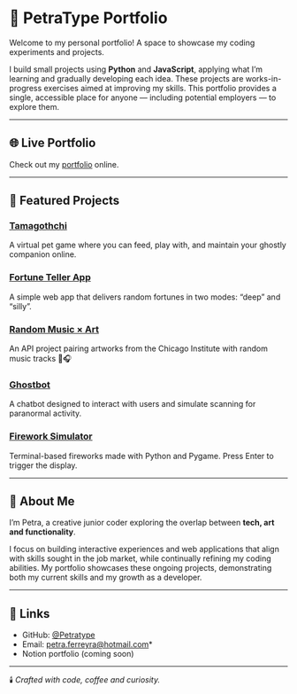 # 👻 PetraType Portfolio

Welcome to my personal portfolio! 
A space to showcase my coding experiments and projects.  

I build small projects using **Python** and **JavaScript**, applying what I’m learning and gradually developing each idea. These projects are works-in-progress exercises aimed at improving my skills. This portfolio provides a single, accessible place for anyone — including potential employers — to explore them.

---

## 🌐 Live Portfolio
Check out my [portfolio](https://Petratype.github.io/portfolio/) online.


---

## 🧩 Featured Projects

### [Tamagothchi](https://petratype.github.io/tamagothchi)
A virtual pet game where you can feed, play with, and maintain your ghostly companion online.

### [Fortune Teller App](https://petratype.github.io/fortune-teller)
A simple web app that delivers random fortunes in two modes: “deep” and “silly”.

### [Random Music × Art](https://petratype.github.io/art-meets-music-api)
An API project pairing artworks from the Chicago Institute with random music tracks 🎨🎧

### [Ghostbot](https://petratype.github.io/ghostbot-web)
A chatbot designed to interact with users and simulate scanning for paranormal activity.

### [Firework Simulator](https://github.com/Petratype/firework-simulator)
Terminal-based fireworks made with Python and Pygame. Press Enter to trigger the display.

---

## 🖤 About Me
I’m Petra, a creative junior coder exploring the overlap between **tech, art and functionality**.  

I focus on building interactive experiences and web applications that align with skills sought in the job market, while continually refining my coding abilities. My portfolio showcases these ongoing projects, demonstrating both my current skills and my growth as a developer.

---

## 🔗 Links
- GitHub: [@Petratype](https://github.com/Petratype)
- Email: petra.ferreyra@hotmail.com*
- Notion portfolio (coming soon)

---

🕯️ *Crafted with code, coffee and curiosity.*
